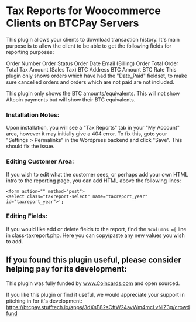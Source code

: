 # Tax Reports for Woocommerce Clients on BTCPay Servers

This plugin allows your clients to download transaction history. It's main purpose is to allow the client to be able to get the following fields for reporting purposes:

Order Number
Order Status
Order Date
Email (Billing)
Order Total
Order Total Tax Amount (Sales Tax)
BTC Address
BTC Amount
BTC Rate
This plugin only shows orders which have had the "Date_Paid" fieldset, to make sure cancelled orders and orders which are not paid are not included.

This plugin only shows the BTC amounts/equivalents. This will not show Altcoin payments but will show their BTC equivalents.

### Installation Notes:

Upon installation, you will see a "Tax Reports" tab in your "My Account" area, however it may initially give a 404 error. To fix this, goto your "Settings > Permalinks" in the Wordpress backend and click "Save". This should fix the issue. 

### Editing Customer Area:

If you wish to edit what the customer sees, or perhaps add your own HTML intro to the reporting page, you can add HTML above the following lines:

    <form action="" method="post">
    <select class="taxreport-select" name="taxreport_year" id="taxreport_year">';

### Editing Fields:

If you would like add or delete fields to the report, find the `$columns =[` line in class-taxreport.php. Here you can copy/paste any new values you wish to add. 


## If you found this plugin useful, please consider helping pay for its development:

This plugin was fully funded by www.Coincards.com and open sourced. 

If you like this plugin or find it useful, we would appreciate your support in pitching in for it's development: https://btcpay.stufftech.io/apps/3dXsE82sCftW24avWm4mcLvNiZ3g/crowdfund
